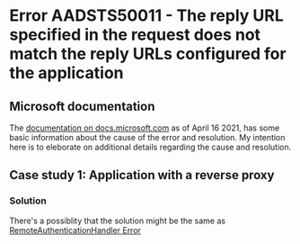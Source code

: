 # Error AADSTS50011 - The reply URL specified in the request does not match the reply URLs configured for the application
## Microsoft documentation
The [documentation on docs.microsoft.com](https://docs.microsoft.com/troubleshoot/azure/active-directory/error-code-aadsts50011-reply-url-mismatch) as of April 16 2021, has some basic information about the cause of the error and resolution. My intention here is to eleborate on additional details regarding the cause and resolution.

## Case study 1: Application with a reverse proxy
### Solution
There's a possiblity that the solution might be the same as [RemoteAuthenticationHandler Error](./RemoteAuthenticationHandler-error.md)